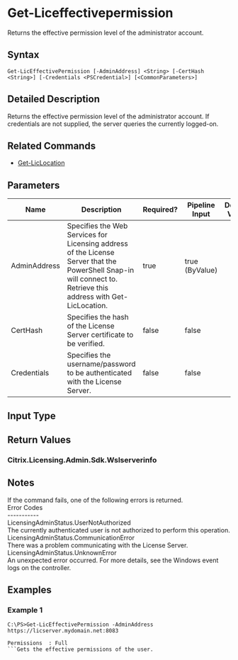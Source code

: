 ﻿
# Get-Liceffectivepermission
Returns the effective permission level of the administrator account.
## Syntax
```
Get-LicEffectivePermission [-AdminAddress] <String> [-CertHash <String>] [-Credentials <PSCredential>] [<CommonParameters>]
```
## Detailed Description
Returns the effective permission level of the administrator account.  If credentials are not supplied, the server queries the currently logged-on.


## Related Commands

* [Get-LicLocation](../Get-LicLocation/)
## Parameters
| Name   | Description | Required? | Pipeline Input | Default Value |
| --- | --- | --- | --- | --- |
| AdminAddress | Specifies the Web Services for Licensing address of the License Server that the PowerShell Snap-in will connect to.  Retrieve this address with Get-LicLocation. | true | true (ByValue) |  |
| CertHash | Specifies the hash of the License Server certificate to be verified. | false | false |  |
| Credentials | Specifies the username/password to be authenticated with the License Server. | false | false |  |

## Input Type

### 

## Return Values

### Citrix.Licensing.Admin.Sdk.Wslserverinfo

## Notes
If the command fails, one of the following errors is returned.<br>    Error Codes<br>    -----------<br>    LicensingAdminStatus.UserNotAuthorized<br>        The currently authenticated user is not authorized to perform this operation.<br>    LicensingAdminStatus.CommunicationError<br>        There was a problem communicating with the License Server.<br>    LicensingAdminStatus.UnknownError<br>        An unexpected error occurred.  For more details, see the Windows event logs on the controller.
## Examples

### Example 1
```
C:\PS>Get-LicEffectivePermission -AdminAddress https://licserver.mydomain.net:8083

Permissions  : Full
```Gets the effective permissions of the user.

